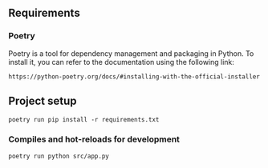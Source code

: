 ## Requirements
### Poetry
Poetry is a tool for dependency management and packaging in Python. To install it, you can refer to the documentation using the following link:
```
https://python-poetry.org/docs/#installing-with-the-official-installer
```
## Project setup
```
poetry run pip install -r requirements.txt
```

### Compiles and hot-reloads for development
```
poetry run python src/app.py
```
